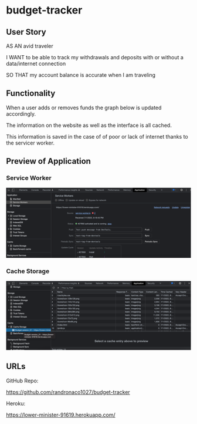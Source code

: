 # budget-tracker

## User Story
AS AN avid traveler

I WANT to be able to track my withdrawals and deposits with or without a data/internet connection

SO THAT my account balance is accurate when I am traveling 

## Functionality
When a user adds or removes funds the graph below is updated accordingly. 

The information on the website as well as the interface is all cached.

This information is saved in the case of of poor or lack of internet thanks to the servicer worker.

## Preview of Application
### Service Worker
![service worker](./images/service-worker.png)

### Cache Storage
![cache storage](./images/cache.png)

## URLs

GitHub Repo:

https://github.com/randronaco1027/budget-tracker

Heroku:

https://lower-minister-91619.herokuapp.com/